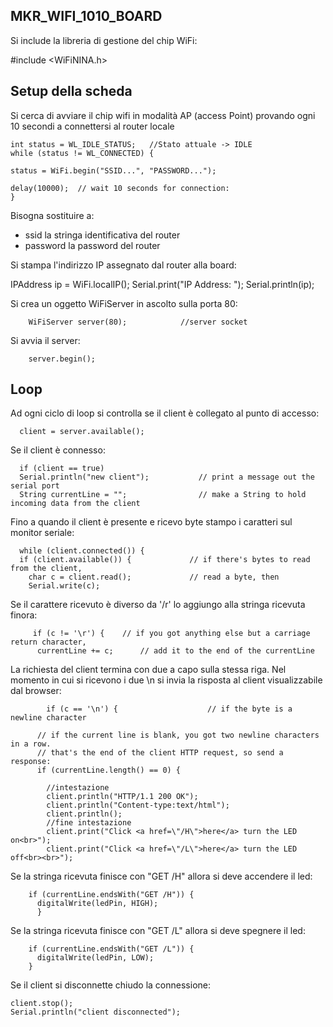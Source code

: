 ## MKR_WIFI_1010_BOARD

Si include la libreria di gestione del chip WiFi:

#include <WiFiNINA.h>
  
## Setup della scheda

Si cerca di avviare il chip wifi in modalità AP (access Point) provando ogni 10 secondi a connettersi al router locale 
   
    int status = WL_IDLE_STATUS;   //Stato attuale -> IDLE 
    while (status != WL_CONNECTED) {
  
    status = WiFi.begin("SSID...", "PASSWORD...");
   
    delay(10000);  // wait 10 seconds for connection:
    }

Bisogna sostituire a:

- ssid la stringa identificativa del router
- password la password del router 

 Si stampa l'indirizzo IP assegnato dal router alla board:
 
  IPAddress ip = WiFi.localIP();
  Serial.print("IP Address: ");
  Serial.println(ip);

Si crea un oggetto WiFiServer in ascolto sulla porta 80: 

        WiFiServer server(80);            //server socket
        

Si avvia il server:

        server.begin();

## Loop 

Ad ogni ciclo di loop si controlla se il client è collegato al punto di accesso:

      client = server.available();
Se il client è connesso:

      if (client == true)
      Serial.println("new client");           // print a message out the serial port
      String currentLine = "";                // make a String to hold incoming data from the client
      
Fino a quando il client è presente e ricevo byte stampo i caratteri sul monitor seriale:
   
      while (client.connected()) {            
      if (client.available()) {             // if there's bytes to read from the client,
        char c = client.read();             // read a byte, then
        Serial.write(c); 
        
Se il carattere ricevuto è diverso da '/r' lo aggiungo alla stringa ricevuta finora:

         if (c != '\r') {    // if you got anything else but a carriage return character,
          currentLine += c;      // add it to the end of the currentLine
          
          

La richiesta del client termina con due a capo sulla stessa riga. Nel momento in cui si ricevono i due \n si invia la risposta al client visualizzabile dal browser:

            if (c == '\n') {                    // if the byte is a newline character

          // if the current line is blank, you got two newline characters in a row.
          // that's the end of the client HTTP request, so send a response:
          if (currentLine.length() == 0) {

            //intestazione
            client.println("HTTP/1.1 200 OK");
            client.println("Content-type:text/html");
            client.println();
            //fine intestazione 
            client.print("Click <a href=\"/H\">here</a> turn the LED on<br>");
            client.print("Click <a href=\"/L\">here</a> turn the LED off<br><br>");
            
Se la stringa ricevuta finisce con "GET /H" allora si deve accendere il led:

        if (currentLine.endsWith("GET /H")) {
          digitalWrite(ledPin, HIGH);        
          }

Se la stringa ricevuta finisce con "GET /L" allora si deve spegnere il led:

        if (currentLine.endsWith("GET /L")) {
          digitalWrite(ledPin, LOW);       
        }

Se il client si disconnette chiudo la connessione:

    client.stop();
    Serial.println("client disconnected");

